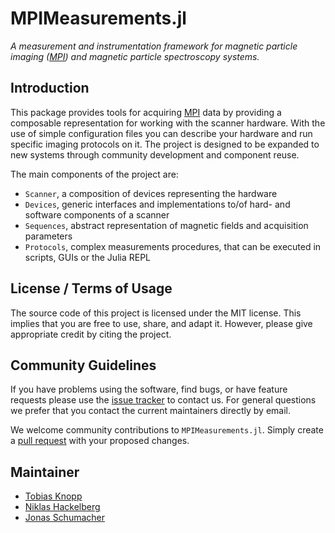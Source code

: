 # MPIMeasurements.jl

*A measurement and instrumentation framework for magnetic particle imaging ([MPI](https://en.wikipedia.org/wiki/Magnetic_particle_imaging)) and magnetic particle spectroscopy systems.*

## Introduction

This package provides tools for acquiring [MPI](https://en.wikipedia.org/wiki/Magnetic_particle_imaging) data by providing a composable representation for working with the scanner hardware. With the use of simple configuration files you can describe your hardware and run specific imaging protocols on it. The project is designed to be expanded to new systems through community development and component reuse.

The main components of the project are:
* `Scanner`, a composition of devices representing the hardware
* `Devices`, generic interfaces and implementations to/of hard- and software components of a scanner
* `Sequences`, abstract representation of magnetic fields and acquisition parameters
* `Protocols`, complex measurements procedures, that can be executed in scripts, GUIs or the Julia REPL

## License / Terms of Usage

The source code of this project is licensed under the MIT license. This implies that
you are free to use, share, and adapt it. However, please give appropriate credit by citing the project.

## Community Guidelines

If you have problems using the software, find bugs, or have feature requests please use the [issue tracker](https://github.com/MagneticParticleImaging/MPIMeasurements.jl/issues) to contact us. For general questions we prefer that you contact the current maintainers directly by email.

We welcome community contributions to `MPIMeasurements.jl`. Simply create a [pull request](https://github.com/MagneticParticleImaging/MPIMeasurements.jl/pulls) with your proposed changes.

## Maintainer

* [Tobias Knopp](https://www.tuhh.de/ibi/people/tobias-knopp-head-of-institute.html)
* [Niklas Hackelberg](https://www.tuhh.de/ibi/people/niklas-hackelberg.html)
* [Jonas Schumacher](https://www.imt.uni-luebeck.de/institute/staff/jonas-schumacher.html)